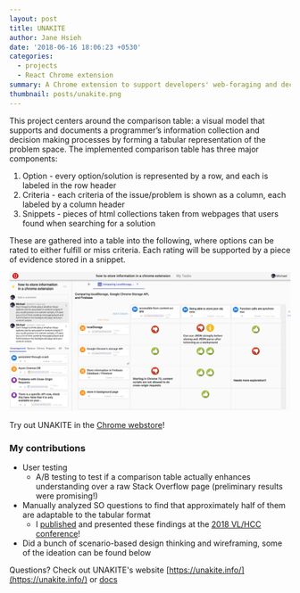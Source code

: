 ```yaml
---
layout: post
title: UNAKITE
author: Jane Hsieh
date: '2018-06-16 18:06:23 +0530'
categories:
  - projects
  - React Chrome extension
summary: A Chrome extension to support developers' web-foraging and decision-making
thumbnail: posts/unakite.png
---
```


This project centers around the comparison table: a visual model that supports and documents a programmer’s information collection and decision making processes by forming a tabular representation of the problem space. The implemented comparison table has three major components:

1. Option - every option/solution is represented by a row, and each is labeled in the row header
2. Criteria - each criteria of the issue/problem is shown as a column, each labeled by a column header
3. Snippets - pieces of html collections taken from webpages that users found when searching for a solution

These are gathered into a table into the following, where options can be rated to either fulfill or miss criteria. Each rating will be supported by a piece of evidence stored in a snippet.

<img src="/assets/img/posts/unakite.png" class="terminal-img">

Try out UNAKITE in the [Chrome webstore](https://chrome.google.com/webstore/detail/unakite/mbphcbmclhpjpdidjkgakgmdecfpkjhm)!

<h3>My contributions</h3>

- User testing
  - A/B testing to test if a comparison table actually enhances understanding over a raw Stack Overflow page (preliminary results were promising!)
- Manually analyzed SO questions to find that approximately half of them are adaptable to the tabular format
  - I [published](http://www.cs.cmu.edu/~NatProg/papers/p305-hsieh.pdf) and presented these findings at the [2018 VL/HCC conference](https://vlhcc18.github.io/)!
- Did a bunch of scenario-based design thinking and wireframing, some of the ideation can be found below



Questions? Check out UNAKITE's website [https://unakite.info/](https://unakite.info/) or [docs](https://unakite.info/docs/get-started/overview)
